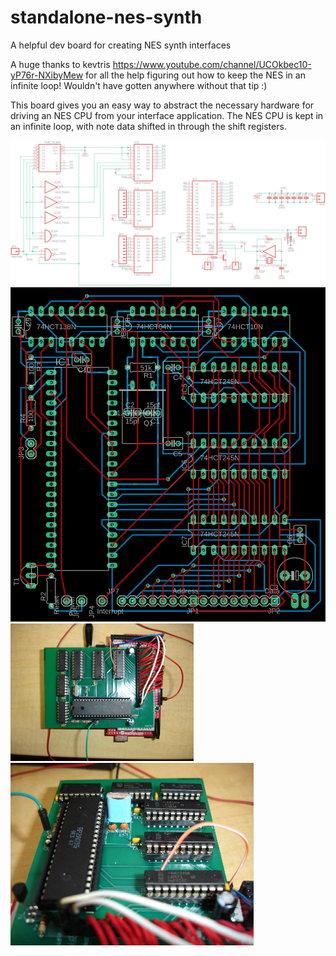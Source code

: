 # standalone-nes-synth
A helpful dev board for creating NES synth interfaces

A huge thanks to kevtris https://www.youtube.com/channel/UCOkbec10-yP76r-NXibyMew for all the help figuring out how to keep the NES in an infinite loop! Wouldn't have gotten anywhere without that tip :)

This board gives you an easy way to abstract the necessary hardware for driving an NES CPU from your interface application. The NES CPU is kept in an infinite loop, with note data shifted in through the shift registers.

![schematic](standalone-nes-synth-schematic.png)
![board](standalone-nes-synth-board.png)
![photo](standalone-nes-synth-photo.png)
![photo2](standalone-nes-synth-photo2.png)
